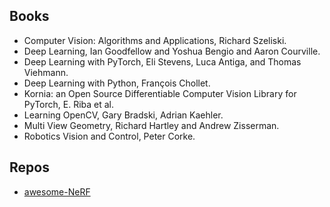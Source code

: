 ## Books
- Computer Vision: Algorithms and Applications, Richard Szeliski.
- Deep Learning, Ian Goodfellow and Yoshua Bengio and Aaron Courville.
- Deep Learning with PyTorch, Eli Stevens, Luca Antiga, and Thomas Viehmann.
- Deep Learning with Python, François Chollet.
- Kornia: an Open Source Differentiable Computer Vision Library for PyTorch, E. Riba et al.
- Learning OpenCV, Gary Bradski, Adrian Kaehler.
- Multi View Geometry, Richard Hartley and Andrew Zisserman.
- Robotics Vision and Control, Peter Corke.

## Repos
- [awesome-NeRF](https://github.com/awesome-NeRF/awesome-NeRF)
